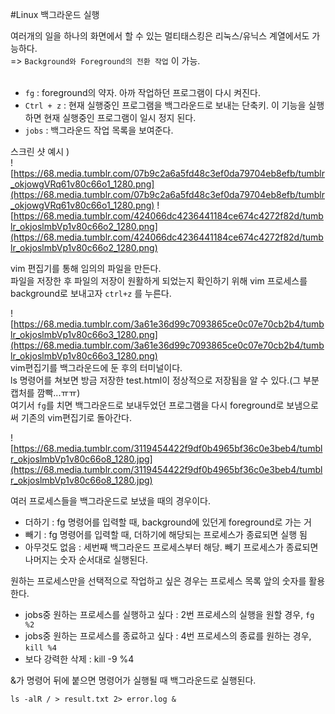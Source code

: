 #Linux 백그라운드 실행



여러개의 일을 하나의 화면에서 할 수 있는 멀티태스킹은 리눅스/유닉스 계열에서도 가능하다.<br>
=> `Background와 Foreground의 전환 작업` 이 가능.<br><br>
- `fg` : foreground의 약자. 아까 작업하던 프로그램이 다시 켜진다.<br>
- `Ctrl + z` : 현재 실행중인 프로그램을 백그라운드로 보내는 단축키. 이 기능을 실행하면 현재 실행중인 프로그램이 일시 정지 된다.<br>
- `jobs` : 백그라운드 작업 목록을 보여준다.

스크린 샷 예시 )<br>
![https://68.media.tumblr.com/07b9c2a6a5fd48c3ef0da79704eb8efb/tumblr_okjowgVRq61v80c66o1_1280.png](https://68.media.tumblr.com/07b9c2a6a5fd48c3ef0da79704eb8efb/tumblr_okjowgVRq61v80c66o1_1280.png)
![https://68.media.tumblr.com/424066dc4236441184ce674c4272f82d/tumblr_okjoslmbVp1v80c66o2_1280.png](https://68.media.tumblr.com/424066dc4236441184ce674c4272f82d/tumblr_okjoslmbVp1v80c66o2_1280.png)

vim 편집기를 통해 임의의 파일을 만든다. <br>파일을 저장한 후 파일의 저장이 원활하게 되었는지 확인하기 위해 vim 프로세스를 background로 보내고자 `ctrl+z` 를 누른다.<br>

![https://68.media.tumblr.com/3a61e36d99c7093865ce0c07e70cb2b4/tumblr_okjoslmbVp1v80c66o3_1280.png](https://68.media.tumblr.com/3a61e36d99c7093865ce0c07e70cb2b4/tumblr_okjoslmbVp1v80c66o3_1280.png)
<br>vim편집기를 백그라운드에 둔 후의 터미널이다.<br>
ls 명령어를 쳐보면 방금 저장한 test.html이 정상적으로 저장됨을 알 수 있다.(그 부분 캡처를 깜빡...ㅠㅠ)<br>
여기서 `fg`를 치면 백그라운드로 보내두었던 프로그램을 다시 foreground로 보냄으로써 기존의 vim편집기로 돌아간다.<br>

![https://68.media.tumblr.com/3119454422f9df0b4965bf36c0e3beb4/tumblr_okjoslmbVp1v80c66o8_1280.jpg](https://68.media.tumblr.com/3119454422f9df0b4965bf36c0e3beb4/tumblr_okjoslmbVp1v80c66o8_1280.jpg)

여러 프로세스들을 백그라운드로 보냈을 때의 경우이다.<br>
- 더하기 : fg 명령어를 입력할 때, background에 있던게 foreground로 가는 거<br>
- 빼기 : fg 명령어를 입력할 때, 더하기에 해당되는 프로세스가 종료되면 실행 됨<br>
- 아무것도 없음 : 세번째 백그라운드 프로세스부터 해당. 빼기 프로세스가 종료되면 나머지는 숫자 순서대로 실행된다.<br>

원하는 프로세스만을 선택적으로 작업하고 싶은 경우는 프로세스 목록 앞의 숫자를 활용한다.<br>
- jobs중 원하는 프로세스를 실행하고 싶다 : 2번 프로세스의 실행을 원할 경우, `fg %2` <br>
- jobs중 원하는 프로세스를 종료하고 싶다 : 4번 프로세스의 종료를 원하는 경우, `kill %4`<br>
- 보다 강력한 삭제  : kill -9 %4 <br>

&가 명령어 뒤에 붙으면 명령어가 실행될 때 백그라운드로 실행된다.

```
ls -alR / > result.txt 2> error.log &
```
